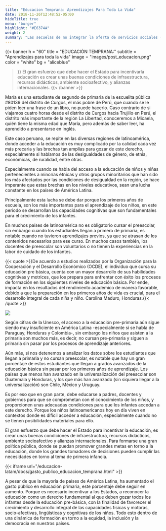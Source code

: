 ```yaml
---
title: "Educacion Temprana: Aprendizajes Para Toda La Vida"
date: 2018-11-26T12:48:52-05:00
hideTitle: true
menu: "burger"
highlight: "#E6374A"
weight: 2
summary: "Las secuelas de no integrar la oferta de servicios sociales (salud, alimentación y educación) para la primera infancia trascienden esa etapa de vida y afectan la capacidad de aprender en los siguientes niveles del sistema educativo y a lo largo de la vida. La mayor preocupación expresada por los participantes se resume en las brechas de acceso a la educación que existen en latinoamérica desde las primeras etapas de la vida escolar. Especialmente cuando se habla del acceso a la educación de niños y niñas pertenecientes a minorías, los más afectados por las condiciones de desigualdad en la región, se hace imperante que estas brechas en los niveles educativos, sean una lucha constante en los países de América Latina."
---
```


{{< banner
  h = "60"
  title = "EDUCACIÓN TEMPRANA:"
  subtitle = "Aprendizajes para toda la vida"
  image = "images/post_educacion.png"
  color = "white"
  bg = "aliceblue"
>}}
  El gran esfuerzo que debe hacer el Estado para incentivarla educación es crear unas buenas condiciones de infraestructura, recursos didácticos, ambiente socioafectivo, y alianzas internacionales.
{{< /banner >}}


María es una estudiante de segundo de primaria de la escuelita pública #80139 del distrito de Curgos, el más pobre de Perú, que cuando se le piden leer una frase de un libro, no puede hacerlo. Caso contrario de si viajamos cuatro horas desde el distrito de Curgos hacia Trujillo en Perú, el distrito más importante de la región La Libertad, conoceremos a Micaela, quién tiene la misma edad que María, pero además de saber leer, ha aprendido a presentarse en inglés.

Este caso peruano, se repite en las diversas regiones de latinoamérica, donde acceder a la educación es muy complicado por la calidad cada vez más precaria y las brechas tan amplias para gozar de este derecho, especialmente si hablamos de las desigualdades de género, de etnia, económicas, de ruralidad, entre otras.

<!-- {{< iframe url="/educacion-latam/docs/tabla.html" >}} -->

Especialmente cuando se habla del acceso a la educación de niños y niñas pertenecientes a minorías étnicas y otros grupos minoritarios que han sido los más afectados por las condiciones de desigualdad en la región, se hace imperante que estas brechas en los niveles educativos, sean una lucha constante en los países de América Latina. 

Principalmente esta lucha se debe dar porque los primeros años de escuela, son los más importantes para el aprendizaje de los niños, en este periodo se desarrollan las capacidades cognitivas que son fundamentales para el crecimiento de los infantes.

En muchos países de latinoamérica no es obligatorio cursar el preescolar, sin embargo cuando los estudiantes llegan a primero de primaria, es notable cuando no tuvieron aprendizajes previos, ya que se atrasan de los contenidos necesarios para ese curso. En muchos casos también, los docentes de preescolar son voluntarios o no tienen la experiencias en la labor de cuidado de los infantes.


{{< quote >}}De acuerdo a estudios realizados por la Organización para la Cooperación y el Desarrollo Económico (OCDE), el individuo que cursa su educación pre básica, cuenta con un mayor desarrollo de sus habilidades cognitivas y motrices, que los prepara para enfrentar con éxito los procesos de formación en los siguientes niveles de educación básica. Por ende, impacta en los resultados del rendimiento académico de manera favorable, debido a que la preparación en los primeros años de vida es crucial, para el desarrollo integral de cada niña y niño. Carolina Maduro, Honduras.{{< /quote >}}

<!-- 
Aquí va gráfica de UNESCO matrículas en educación primaria
-->
![](/educacion-latam/images/educacion_temprana_img_1.png)

Según cifras de la Unesco, el acceso a la educación pre-primaria aún sigue siendo muy insuficiente en América Latina -especialmente si se habla de Paraguay, Honduras y Colombia-, sin embargo los niños que asisten a la primaria son muchos más, es decir, no cursan pre-primaria y siguen a primaria sin pasar por los procesos de aprendizaje anteriores.


<!-- 
Aquí va la inforgrafía
-->

Aún más, si nos detenemos a analizar los datos sobre los estudiantes que llegan a primaria y no cursan preescolar, es notable que hay un gran porcentaje de estos estudiantes que llegan a grados avanzados de la educación básica sin pasar por los primeros años de aprendizaje. Los países que menos han avanzado en la universalización del preescolar son Guatemala y Honduras, y los que más han avanzado (sin siquiera llegar a la universalización) son Chile, México y Uruguay.

Es por eso que en gran parte, debe educarse a padres, docentes y gobiernos para que se comprometan con el conocimiento de los niños, y proporcionen unas adecuadas condiciones para que los infantes accedan a este derecho. Porque los niños latinoamericanos hoy en día viven en contextos donde es difícil acceder a educación, especialmente cuando no se tienen posibilidades materiales para ello.

El gran esfuerzo que debe hacer el Estado para incentivar la educación, es crear unas buenas condiciones de infraestructura, recursos didácticos, ambiente socioafectivo y alianzas internacionales. Para formarse una gran política pública, donde se puedan promover grandes metas en torno a la educación, donde los grandes tomadores de decisiones pueden cumplir las necesidades en torno al tema de primera infancia.

<!-- 
Aquí va la gráfica de unesco gasto público en educación primaria
-->
{{< iframe url="/educacion-latam/docs/gasto_publico_educacion_temprana.html" >}}

A pesar de que la mayoría de países de América Latina, ha aumentado el gasto público en educación primaria, este porcentaje debe seguir en aumento. Porque es necesario incentivar a los Estados, a reconocer la educación como un derecho fundamental al que deben gozar todos los infantes desde la educación pre-básica, con la finalidad de favorecer el crecimiento y desarrollo integral de las capacidades físicas y motoras, socio-afectivas, lingüísticas y cognitivas de los niños. Todo esto dentro de una dinámica de formación en torno a la equidad, la inclusión y la democracia en nuestros países.